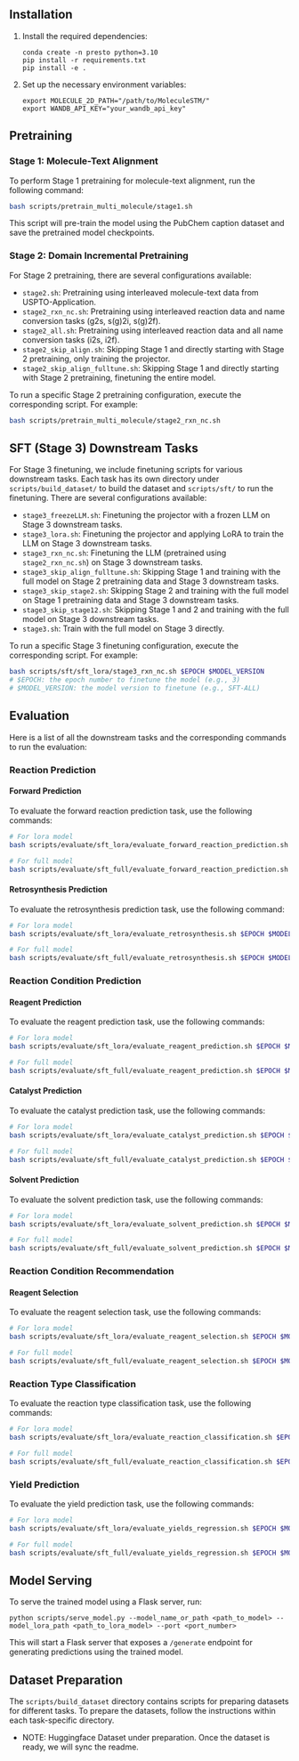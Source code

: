 ## Installation

1. Install the required dependencies:
   ```
   conda create -n presto python=3.10
   pip install -r requirements.txt
   pip install -e .
   ```

2. Set up the necessary environment variables:
   ```
   export MOLECULE_2D_PATH="/path/to/MoleculeSTM/"
   export WANDB_API_KEY="your_wandb_api_key"
   ```

## Pretraining

### Stage 1: Molecule-Text Alignment

To perform Stage 1 pretraining for molecule-text alignment, run the following command:
```bash
bash scripts/pretrain_multi_molecule/stage1.sh
```

This script will pre-train the model using the PubChem caption dataset and save the pretrained model checkpoints.

### Stage 2: Domain Incremental Pretraining

For Stage 2 pretraining, there are several configurations available:

- `stage2.sh`: Pretraining using interleaved molecule-text data from USPTO-Application.
- `stage2_rxn_nc.sh`: Pretraining using interleaved reaction data and name conversion tasks (g2s, s(g)2i, s(g)2f).
- `stage2_all.sh`: Pretraining using interleaved reaction data and all name conversion tasks (i2s, i2f).
- `stage2_skip_align.sh`: Skipping Stage 1 and directly starting with Stage 2 pretraining, only training the projector.
- `stage2_skip_align_fulltune.sh`: Skipping Stage 1 and directly starting with Stage 2 pretraining, finetuning the entire model.

To run a specific Stage 2 pretraining configuration, execute the corresponding script. For example:
```bash
bash scripts/pretrain_multi_molecule/stage2_rxn_nc.sh
```

## SFT (Stage 3) Downstream Tasks

For Stage 3 finetuning, we include finetuning scripts for various downstream tasks. Each task has its own directory under `scripts/build_dataset/` to build the dataset and `scripts/sft/` to run the finetuning. There are several configurations available:

- `stage3_freezeLLM.sh`: Finetuning the projector with a frozen LLM on Stage 3 downstream tasks.
- `stage3_lora.sh`: Finetuning the projector and applying LoRA to train the LLM on Stage 3 downstream tasks.
- `stage3_rxn_nc.sh`: Finetuning the LLM (pretrained using `stage2_rxn_nc.sh`) on Stage 3 downstream tasks.
- `stage3_skip_align_fulltune.sh`: Skipping Stage 1 and training with the full model on Stage 2 pretraining data and Stage 3 downstream tasks.
- `stage3_skip_stage2.sh`: Skipping Stage 2 and training with the full model on Stage 1 pretraining data and Stage 3 downstream tasks.
- `stage3_skip_stage12.sh`: Skipping Stage 1 and 2 and training with the full model on Stage 3 downstream tasks.
- `stage3.sh`: Train with the full model on Stage 3 directly.

To run a specific Stage 3 finetuning configuration, execute the corresponding script. For example:
```bash
bash scripts/sft/sft_lora/stage3_rxn_nc.sh $EPOCH $MODEL_VERSION
# $EPOCH: the epoch number to finetune the model (e.g., 3)
# $MODEL_VERSION: the model version to finetune (e.g., SFT-ALL)
```

## Evaluation

Here is a list of all the downstream tasks and the corresponding commands to run the evaluation:

### Reaction Prediction
#### Forward Prediction

To evaluate the forward reaction prediction task, use the following commands:

```bash
# For lora model
bash scripts/evaluate/sft_lora/evaluate_forward_reaction_prediction.sh $EPOCH $MODEL_VERSION

# For full model
bash scripts/evaluate/sft_full/evaluate_forward_reaction_prediction.sh $EPOCH $MODEL_VERSION
```

#### Retrosynthesis Prediction

To evaluate the retrosynthesis prediction task, use the following command:
```bash
# For lora model
bash scripts/evaluate/sft_lora/evaluate_retrosynthesis.sh $EPOCH $MODEL_VERSION

# For full model
bash scripts/evaluate/sft_full/evaluate_retrosynthesis.sh $EPOCH $MODEL_VERSION
```

### Reaction Condition Prediction
#### Reagent Prediction
To evaluate the reagent prediction task, use the following commands:

```bash
# For lora model
bash scripts/evaluate/sft_lora/evaluate_reagent_prediction.sh $EPOCH $MODEL_VERSION

# For full model
bash scripts/evaluate/sft_full/evaluate_reagent_prediction.sh $EPOCH $MODEL_VERSION
```

#### Catalyst Prediction
To evaluate the catalyst prediction task, use the following commands:

```bash
# For lora model
bash scripts/evaluate/sft_lora/evaluate_catalyst_prediction.sh $EPOCH $MODEL_VERSION

# For full model
bash scripts/evaluate/sft_full/evaluate_catalyst_prediction.sh $EPOCH $MODEL_VERSION
```

#### Solvent Prediction
To evaluate the solvent prediction task, use the following commands:

```bash
# For lora model
bash scripts/evaluate/sft_lora/evaluate_solvent_prediction.sh $EPOCH $MODEL_VERSION

# For full model
bash scripts/evaluate/sft_full/evaluate_solvent_prediction.sh $EPOCH $MODEL_VERSION
```

### Reaction Condition Recommendation  
#### Reagent Selection
To evaluate the reagent selection task, use the following commands:

```bash
# For lora model
bash scripts/evaluate/sft_lora/evaluate_reagent_selection.sh $EPOCH $MODEL_VERSION

# For full model
bash scripts/evaluate/sft_full/evaluate_reagent_selection.sh $EPOCH $MODEL_VERSION
```

### Reaction Type Classification
To evaluate the reaction type classification task, use the following commands:

```bash
# For lora model
bash scripts/evaluate/sft_lora/evaluate_reaction_classification.sh $EPOCH $MODEL_VERSION

# For full model
bash scripts/evaluate/sft_full/evaluate_reaction_classification.sh $EPOCH $MODEL_VERSION
```

### Yield Prediction
To evaluate the yield prediction task, use the following commands:

```bash
# For lora model
bash scripts/evaluate/sft_lora/evaluate_yields_regression.sh $EPOCH $MODEL_VERSION

# For full model
bash scripts/evaluate/sft_full/evaluate_yields_regression.sh $EPOCH $MODEL_VERSION
```

## Model Serving

To serve the trained model using a Flask server, run:

```
python scripts/serve_model.py --model_name_or_path <path_to_model> --model_lora_path <path_to_lora_model> --port <port_number>
```

This will start a Flask server that exposes a `/generate` endpoint for generating predictions using the trained model.

## Dataset Preparation

The `scripts/build_dataset` directory contains scripts for preparing datasets for different tasks. To prepare the datasets, follow the instructions within each task-specific directory.

- NOTE: Huggingface Dataset under preparation. Once the dataset is ready, we will sync the readme.
```
